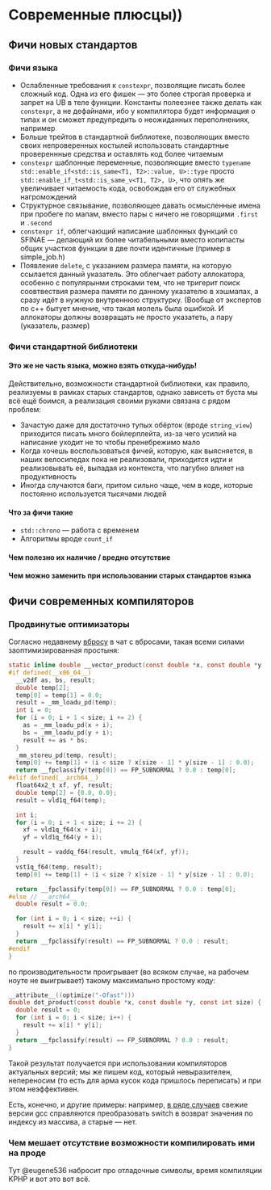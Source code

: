 # Современные плюсцы))
## Фичи новых стандартов
### Фичи языка
- Ослабленные требования к `constexpr`, позволящие писать более сложный код. Одна из его фишек — это более строгая проверка и запрет на UB в теле функции. Константы полеезнее также делать как `constexpr`, а не дефайнами, ибо у компилятора будет  информация о типах и он сможет предупредить о неожиданных переполнениях, например
- Больше трейтов в стандартной библиотеке, позволяющих вместо своих непроверенных костылей использовать стандартные провереннные средства и оставлять код более читаемым
- `constexpr` шаблонные переменные, позволяющие вместо `typename std::enable_if<std::is_same<T1, T2>::value, U>::type` просто `std::enable_if_t<std::is_same_v<T1, T2>, U>`, что опять же увеличивает читаемость кода, освобождая его от служебных нагромождений
- Структурное связывание, позволяющее давать осмысленные имена при пробеге по мапам, вместо пары с ничего не говорящими `.first` и `.second`
- `constexpr if`, облегчающий написание шаблонных функций со SFINAE — делающий их более читабельными вместо копипасты общих участков функции в две почти идентичные (пример в simple_job.h)
- Появление `delete`, с указанием размера памяти, на которую ссылается данный указатель. Это облегчает работу аллокатора, особенно с популярынми строками тем, что не тригерит поиск соовтвествия размера памяти по данному указателю в хэшмапах, а сразу идёт в нужную внутреннюю структурку. (Вообще от экспертов по с++ бытует мнение, что такая молель была ошибкой. И аллокаторы должны возвращать не просто указатеть, а пару (указатель, размер)

### Фичи стандартной библиотеки
#### Это же не часть языка, можно взять откуда-нибудь!
Действительно, возможности стандартной библиотеки, как правило, реализуемы в рамках старых стандартов,
однако зависеть от буста мы всё ещё боимся, а реализация своими руками связана с рядом проблем:
- Зачастую даже для достаточно тупых обёрток (вроде `string_view`) приходится писать много бойлерплейта,
из-за чего усилий на написание уходит не то чтобы пренебрежимо мало
- Когда хочешь воспользоваться фичей, которую, как выясняется, в наших велосипедах пока не реализовали,
приходится идти и реализовывать её, выпадая из контекста, что пагубно влияет на продуктивность
- Иногда случаются баги, притом сильно чаще, чем в коде, которые постоянно используется тысячами людей
#### Что за фичи такие
- `std::chrono` — работа с временем
- Алгоритмы вроде `count_if`
#### Чем полезно их наличие / вредно отсутствие
#### Чем можно заменить при использовании старых стандартов языка
## Фичи современных компиляторов
### Продвинутые оптимизаторы
Согласно недавнему [вбросу](https://pastebin.mvk.com/JcXho1wlVw8wLEx9LAkGbJK1fuj6gaScOMNG4nzTToGL05vlpDPi4TiDZFMjDgqRAYPhhcIqWqrDDkrN.hs) в чат с вбросами, такая всеми силами заоптимизированная простыня:
```c
static inline double __vector_product(const double *x, const double *y, const int size) {
#if defined(__x86_64__)
  __v2df as, bs, result;
  double temp[2];
  temp[0] = temp[1] = 0.0;
  result = _mm_loadu_pd(temp);
  int i = 0;
  for (i = 0; i + 1 < size; i += 2) {
    as = _mm_loadu_pd(x + i);
    bs = _mm_loadu_pd(y + i);
    result += as * bs;
  }
  _mm_storeu_pd(temp, result);
  temp[0] += temp[1] + (i < size ? x[size - 1] * y[size - 1] : 0.0);
  return __fpclassify(temp[0]) == FP_SUBNORMAL ? 0.0 : temp[0];
#elif defined(__arch64__)
  float64x2_t xf, yf, result;
  double temp[2] = {0.0, 0.0};
  result = vld1q_f64(temp);

  int i;
  for (i = 0; i + 1 < size; i += 2) {
    xf = vld1q_f64(x + i);
    yf = vld1q_f64(y + i);

    result = vaddq_f64(result, vmulq_f64(xf, yf));
  }
  vst1q_f64(temp, result);
  temp[0] += temp[1] + (i < size ? x[size - 1] * y[size - 1] : 0.0);

  return __fpclassify(temp[0]) == FP_SUBNORMAL ? 0.0 : temp[0];
#else // __arch64__
  double result = 0.0;

  for (int i = 0; i < size; ++i) {
    result += x[i] * y[i];
  }
  return __fpclassify(result) == FP_SUBNORMAL ? 0.0 : result;
#endif
}
```
по производительности проигрывает (во всяком случае, на рабочем ноуте не выигрывает) такому максимально простому коду:
```c
__attribute__((optimize("-Ofast")))
double dot_product(const double *x, const double *y, const int size) {
  double result = 0;
  for (int i = 0; i < size; i++) {
    result += x[i] * y[i];
  }
  return __fpclassify(result) == FP_SUBNORMAL ? 0.0 : result;
}
```
Такой результат получается при использовании компиляторов актуальных версий; мы же пишем код, который невыразителен, непереносим (то есть для арма кусок кода пришлось переписать) и при этом неэффективен.

Есть, конечно, и другие примеры: например, [в ряде случаев](https://godbolt.org/z/G-I6_2) свежие версии gcc
справляются преобразовать switch в возврат значения по индексу из массива, а старые — нет.
### Чем мешает отсутствие возможности компилировать ими на проде
Тут @eugene536 набросит про отладочные символы, время компиляции KPHP и вот это вот всё.
